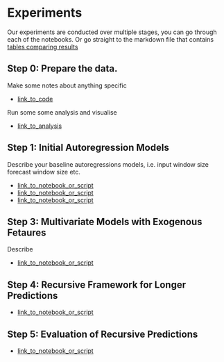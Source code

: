 # Experiments

Our experiments are conducted over multiple stages, you can go
through each of the notebooks. Or go straight to the markdown
file that contains [tables comparing results](../results/Summary.md)

## Step 0: Prepare the data.

Make some notes about anything specific

* [link_to_code](https://github.com/pinglainstitute/energy-gdp-emissions/blob/main/code/00_Prepare_data.ipynb)

Run some some analysis and visualise

* [link_to_analysis](https://github.com/pinglainstitute/energy-gdp-emissions/blob/main/results/feature_g20_analysis.md)


## Step 1: Initial Autoregression Models

Describe your baseline autoregressions models, i.e. input window size
forecast window size etc.

* [link_to_notebook_or_script](02a_ARIMA_Models.ipynb)
* [link_to_notebook_or_script](02b_VAR_Models.ipynb)
* [link_to_notebook_or_script](02c_LSTM_Models.ipynb)


## Step 3: Multivariate Models with Exogenous Fetaures
 
Describe

* [link_to_notebook_or_script](03_Multivariate_Models.ipynb)


## Step 4: Recursive Framework for Longer Predictions


* [link_to_notebook_or_script](04_Recursive.ipynb)



## Step 5: Evaluation of Recursive Predictions


* [link_to_notebook_or_script](05_Evaluation.ipynb)




